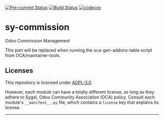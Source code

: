 
<!-- /!\ Non OCA Context : Set here the badge of your runbot / runboat instance. -->
[![Pre-commit Status](https://github.com/sygel-technology/sy-commission/actions/workflows/pre-commit.yml/badge.svg?branch=17.0)](https://github.com/sygel-technology/sy-commission/actions/workflows/pre-commit.yml?query=branch%3A17.0)
[![Build Status](https://github.com/sygel-technology/sy-commission/actions/workflows/test.yml/badge.svg?branch=17.0)](https://github.com/sygel-technology/sy-commission/actions/workflows/test.yml?query=branch%3A17.0)
[![codecov](https://codecov.io/gh/sygel-technology/sy-commission/branch/17.0/graph/badge.svg)](https://codecov.io/gh/sygel-technology/sy-commission)
<!-- /!\ Non OCA Context : Set here the badge of your translation instance. -->

<!-- /!\ do not modify above this line -->

# sy-commission

Odoo Commission Management

<!-- /!\ do not modify below this line -->

<!-- prettier-ignore-start -->

[//]: # (addons)

This part will be replaced when running the oca-gen-addons-table script from OCA/maintainer-tools.

[//]: # (end addons)

<!-- prettier-ignore-end -->

## Licenses

This repository is licensed under [AGPL-3.0](LICENSE).

However, each module can have a totally different license, as long as they adhere to Sygel, Odoo Community Association (OCA)
policy. Consult each module's `__manifest__.py` file, which contains a `license` key
that explains its license.

----
<!-- /!\ Non OCA Context : Set here the full description of your organization. -->
